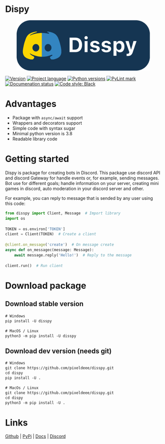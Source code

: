 # Dispy
<p align=center><img src="logo.png" width="430" alt="logo" style="text-align: center"/></p>

[![Version](https://img.shields.io/badge/pypi-0.8-2C6CA6)](https://pypi.org/project/disspy)
[![Project language](https://img.shields.io/badge/language-python-2C6CA6)](https://pypi.org/project/disspy)
[![Python versions](https://img.shields.io/badge/python_versions-3.8_|_3.9_|_3.10_|_3.11-2C6CA6)](https://pypi.org/project/disspy)
[![PyLint mark](https://img.shields.io/badge/pylink_mark-9.31/10-2C6CA6)](https://github.com/pixeldeee/disspy/actions/workflows/pylint.yml)
[![Documenation status](https://readthedocs.org/projects/disspy/badge/?version=latest)](https://disspy.readthedocs.io/en/latest)
[![Code style: Black](https://img.shields.io/badge/code_style-black-black)](https://github.com/psf/black)

# Advantages
- Package with ``async/await`` support
- Wrappers and decorators support
- Simple code with syntax sugar
- Minimal python version is 3.8
- Readable library code

# Getting started
Dispy is package for creating bots in Discord. This package use discord API and discord Gateway
for handle events or, for example, sending messages. Bot use for different goals; handle information
on your server, creating mini games in discord, auto moderation in your discord server and other.

For example, you can reply to message that is sended by any user using this code:

```python
from disspy import Client, Message  # Import library
import os

TOKEN = os.environ['TOKEN']
client = Client(TOKEN)  # Create a client

@client.on_message('create')  # On message create
async def on_messagec(message: Message):
    await message.reply('Hello!')  # Reply to the message

client.run()  # Run client
```

# Download package

## Download stable version

```command
# Windows
pip install -U disspy

# MacOS / Linux
python3 -m pip install -U disspy
```

## Download dev version (needs git)

```command
# Windows
git clone https://github.com/pixeldeee/disspy.git
cd dispy
pip install -U .

# MacOs / Linux
git clone https://github.com/pixeldeee/disspy.git
cd dispy
python3 -m pip install -U .
```

# Links

[Github](https://github.com/pixeldeee/disspy) |
[PyPi](https://pypi.org/project/disspy) |
[Docs](https://disspy.readthedocs.io) |
[Discord](https://discord.gg/QsE5DSQrsx)